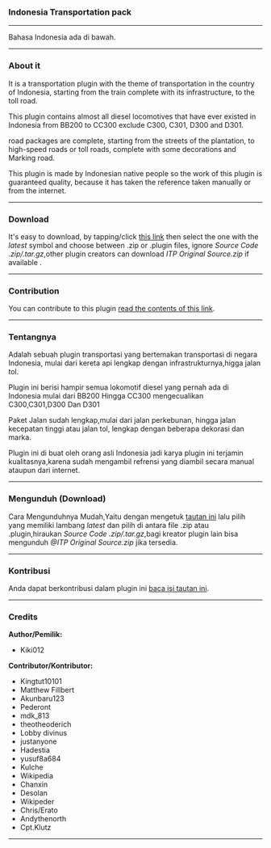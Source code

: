 ### Indonesia Transportation pack 
___
Bahasa Indonesia ada di bawah.
___

### About it

It is a transportation plugin with the theme of transportation in the country of Indonesia, starting from the train complete with its infrastructure, to the toll road. 

This plugin contains almost all diesel locomotives that have ever existed in Indonesia from BB200 to CC300 exclude C300, C301, D300 and D301.

road packages are complete, starting from the streets of the plantation, to high-speed roads or toll roads, complete with some decorations and Marking road. 

This plugin is made by Indonesian native people so the work of this plugin is guaranteed quality, because it has taken the reference taken manually or from the internet.
___
### Download

It's easy to download, by tapping/click [this link](""https://github.com/Kiki012184/Indonesia-Transportation-pack/releases) then select the one with the *latest* symbol  and choose between .zip or .plugin files, ignore *Source Code .zip/.tar.gz*,other plugin creators can download *ITP Original Source.zip* if available  .
___
### Contribution
 You can contribute to this plugin [read the contents of this link]("CONTRIBUTING.md").
___
### Tentangnya

Adalah sebuah plugin transportasi yang bertemakan transportasi di negara Indonesia, mulai dari kereta api lengkap dengan infrastrukturnya,higga jalan tol.

Plugin ini berisi hampir semua lokomotif diesel yang pernah ada di Indonesia mulai dari BB200 Hingga CC300 mengecualikan C300,C301,D300 Dan D301

Paket Jalan sudah lengkap,mulai dari jalan perkebunan, hingga jalan kecepatan tinggi atau jalan tol, lengkap dengan beberapa dekorasi dan marka.

Plugin ini di buat oleh orang asli Indonesia jadi karya plugin ini terjamin kualitasnya,karena sudah mengambil refrensi yang diambil secara manual ataupun dari internet.
___
### Mengunduh (Download)
Cara Mengunduhnya Mudah,Yaitu dengan mengetuk [tautan ini]("https://github.com/Kiki012184/Indonesia-Transportation-pack/releases") lalu pilih yang memiliki lambang *latest* dan pilih di antara file .zip atau .plugin,hiraukan *Source Code .zip/.tar.gz*,bagi kreator plugin lain bisa mengunduh *@ITP Original Source.zip* jika tersedia.
___
### Kontribusi
Anda dapat berkontribusi dalam plugin ini [baca isi tautan ini]("CONTRIBUTING.md").
___
### Credits
**Author/Pemilik:**
- Kiki012 

**Contributor/Kontributor:**
- Kingtut10101
- Matthew Fillbert
- Akunbaru123
- Pederont
- mdk_813
- theotheoderich
- Lobby divinus
- justanyone
- Hadestia
- yusuf8a684
- Kulche
- Wikipedia
- Chanxin
- Desolan
- Wikipeder
- Chris/Erato
- Andythenorth
- Cpt.Klutz

___
